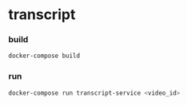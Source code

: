 # transcript

### build

```zsh
docker-compose build
```

### run

```zsh
docker-compose run transcript-service <video_id>
```
